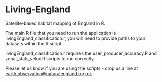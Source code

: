 # Living-England
Satellite-based habitat mapping of England in R.


The main R file that you need to run the application is livingEngland_classification.r, you will need to provide paths to your datasets within the R script. 

livingEngland_classification.r requires the user_producer_accuracy.R and zonal_stats_velox.R scripts to run correctly.

Please let us know if you are using the scripts - drop us a line at earth.observation@naturalengland.org.uk
